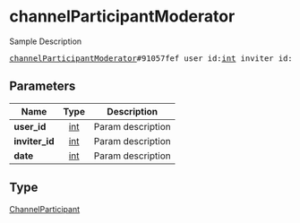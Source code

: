 # channelParticipantModerator

Sample Description

<pre>
<a href="../constructor/channelParticipantModerator.md">channelParticipantModerator</a>#91057fef user_id:<a href="../type/int.md">int</a> inviter_id:<a href="../type/int.md">int</a> date:<a href="../type/int.md">int</a> = <a href="../type/ChannelParticipant.md">ChannelParticipant</a>;
</pre>

## Parameters

| Name | Type | Description |
|------|:----:|-------------|
| **user_id** | [int](../type/int.md) | Param description |
| **inviter_id** | [int](../type/int.md) | Param description |
| **date** | [int](../type/int.md) | Param description |

## Type

[ChannelParticipant](../type/ChannelParticipant.md)
